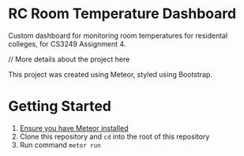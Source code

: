 # RC Room Temperature Dashboard
Custom dashboard for monitoring room temperatures for residental colleges, for CS3249 Assignment 4.

// More details about the project here

This project was created using Meteor, styled using Bootstrap.

# Getting Started
1. [Ensure you have Meteor installed](https://react-tutorial.meteor.com/simple-todos/01-creating-app.html#1-1-Install-Meteor)
2. Clone this repository and `cd` into the root of this repository
3. Run command `metor run`

